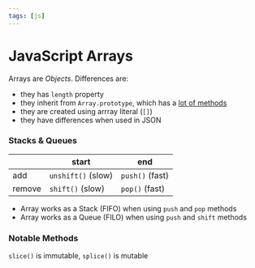 ```yaml
---
tags: [js]
---
```


# JavaScript Arrays

Arrays are _Objects_. Differences are:

- they has `length` property
- they inherit from `Array.prototype`, which has a [lot of methods](https://developer.mozilla.org/ru/docs/Web/JavaScript/Reference/Global_Objects/Array/prototype#methods)
- they are created using arrray literal (`[]`)
- they have differences when used in JSON

### Stacks & Queues

|        | start              | end             |
| ------ | ------------------ | --------------- |
| add    | `unshift()` (slow) | `push()` (fast) |
| remove | `shift()` (slow)   | `pop()` (fast)  |

- Array works as a Stack (FIFO) when using `push` and `pop` methods
- Array works as a Queue (FILO) when using `push` and `shift` methods

### Notable Methods

`slice()` is immutable, `splice()` is mutable
